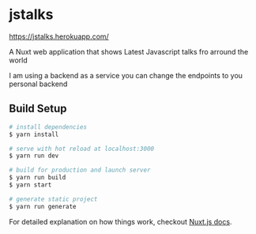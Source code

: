 # jstalks

https://jstalks.herokuapp.com/

A Nuxt web application that shows Latest Javascript talks fro arround the world

I am using a backend as a service you can change the endpoints to you personal backend

## Build Setup

``` bash
# install dependencies
$ yarn install

# serve with hot reload at localhost:3000
$ yarn run dev

# build for production and launch server
$ yarn run build
$ yarn start

# generate static project
$ yarn run generate
```

For detailed explanation on how things work, checkout [Nuxt.js docs](https://nuxtjs.org).
